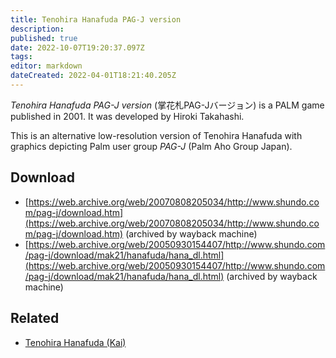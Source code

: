 ```yaml
---
title: Tenohira Hanafuda PAG-J version
description: 
published: true
date: 2022-10-07T19:20:37.097Z
tags: 
editor: markdown
dateCreated: 2022-04-01T18:21:40.205Z
---
```


_Tenohira Hanafuda PAG-J version_ (<span lang='ja'>掌花札PAG-Jバージョン</span>) is a PALM game published in 2001.
It was developed by Hiroki Takahashi.

This is an alternative low-resolution version of Tenohira Hanafuda with graphics depicting Palm user group *PAG-J* (Palm Aho Group Japan). 

## Download
- [https://web.archive.org/web/20070808205034/http://www.shundo.com/pag-j/download.htm](https://web.archive.org/web/20070808205034/http://www.shundo.com/pag-j/download.htm) (archived by wayback machine)
- [https://web.archive.org/web/20050930154407/http://www.shundo.com/pag-j/download/mak21/hanafuda/hana_dl.html](https://web.archive.org/web/20050930154407/http://www.shundo.com/pag-j/download/mak21/hanafuda/hana_dl.html) (archived by wayback machine)

## Related
- [Tenohira Hanafuda (Kai)](https://fudawiki.org/en/hanafuda/video-games/palm/tenohira-hanafuda-kai)